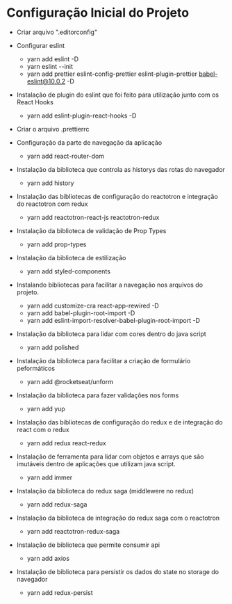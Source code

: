 # Configuração Inicial do Projeto

- Criar arquivo ".editorconfig"

- Configurar eslint

  - yarn add eslint -D
  - yarn eslint --init
  - yarn add prettier eslint-config-prettier eslint-plugin-prettier babel-eslint@10.0.2 -D

- Instalação de plugin do eslint que foi feito para utilização junto com os React Hooks

  - yarn add eslint-plugin-react-hooks -D

- Criar o arquivo .prettierrc

- Configuração da parte de navegação da aplicação

  - yarn add react-router-dom

- Instalação da biblioteca que controla as historys das rotas do navegador

  - yarn add history

- Instalação das bibliotecas de configuração do reactotron e integração do reactotron com redux

  - yarn add reactotron-react-js reactotron-redux

- Instalação da biblioteca de validação de Prop Types

  - yarn add prop-types

- Instalação da biblioteca de estilização

  - yarn add styled-components

- Instalando bibliotecas para facilitar a navegação nos arquivos do projeto.

  - yarn add customize-cra react-app-rewired -D
  - yarn add babel-plugin-root-import -D
  - yarn add eslint-import-resolver-babel-plugin-root-import -D

- Instalação da biblioteca para lidar com cores dentro do java script

  - yarn add polished

- Instalação da biblioteca para facilitar a criação de formulário peformáticos

  - yarn add @rocketseat/unform

- Instalação da biblioteca para fazer validações nos forms

  - yarn add yup

- Instalação das bibliotecas de configuração do redux e de integração do react com o redux

  - yarn add redux react-redux

- Instalação de ferramenta para lidar com objetos e arrays que são imutáveis dentro de aplicações que utilizam java script.

  - yarn add immer

- Instalação da biblioteca do redux saga (middlewere no redux)

  - yarn add redux-saga

- Instalação da biblioteca de integração do redux saga com o reactotron

  - yarn add reactotron-redux-saga

- Instalação de biblioteca que permite consumir api

  - yarn add axios

- Instalação de biblioteca para persistir os dados do state no storage do navegador

  - yarn add redux-persist
